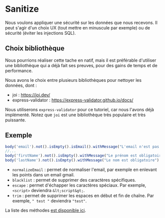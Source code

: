 # Sanitize

Nous voulons appliquer une sécurité sur les données que nous recevons.
Il peut s'agir d'un choix UX (tout mettre en minuscule par exemple) ou de sécurité (éviter les injections SQL).

## Choix bibliothèque

Nous pourrions réaliser cette tache en natif, mais il est préférable d'utiliser une bibliothèque qui a déjà fait ses preuves, pour des gains de temps et de performance.

Nous avons le choix entre plusieurs bibliothèques pour nettoyer les données, dont :

- joi : https://joi.dev/
- express-validator : https://express-validator.github.io/docs/

Nous utiliserons `express-validator` pour ce tutoriel, car nous l'avons déjà implémenté.
Notez que `joi` est une bibliothèque très populaire et très puissante.

## Exemple

```js
body('email').not().isEmpty().isEmail().withMessage("L'email n'est pas au bon format").normalizeEmail({gmail_remove_dots: true}),
//...
body('firstName').not().isEmpty().withMessage("Le prénom est obligatoire").blacklist("<>", ).escape().trim(),
body('lastName').not().isEmpty().withMessage("Le nom est obligatoire").blacklist("<>").escape().trim()
```

- `normalizeEmail` : permet de normaliser l'email, par exemple en enlevant les points dans un email gmail.
- `blacklist` : permet de supprimer des caractères spécifiques.
- `escape` : permet d'échapper les caractères spéciaux. Par exemple, `<script>` deviendra `&lt;script&gt;`.
- `trim` : permet de supprimer les espaces en début et fin de chaîne. Par exemple, `" test "` deviendra `"test"`.

La liste des méthodes [est disponible ici](https://express-validator.github.io/docs/api/validation-chain#standard-sanitizers).